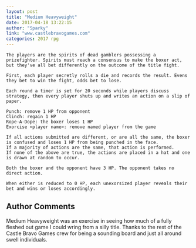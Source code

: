 ```yaml
---
layout: post
title: "Medium Heavyweight"
date: 2017-04-18 13:22:15
author: "Sparky"
link: "www.castlebravogames.com"
categories: 2017 rpg
---
```

```
The players are the spirits of dead gamblers possessing a prizefighter. Spirits must reach a consensus to make the boxer act, but they've all bet differently on the outcome of the title fight.

First, each player secretly rolls a die and records the result. Evens they bet to win the fight, odds bet to lose.

Each round a timer is set for 20 seconds while players discuss strategy, then every player shuts up and writes an action on a slip of paper.

Punch: remove 1 HP from opponent
Clinch: regain 1 HP
Rope-A-Dope: the boxer loses 1 HP
Exorcise <player name>: remove named player from the game

If all actions submitted are different, or are all the same, the boxer is confused and loses 1 HP from being punched in the face.
If a majority of actions are the same, that action is performed.
If none of the above are true, the actions are placed in a hat and one is drawn at random to occur.

Both the boxer and the opponent have 3 HP. The opponent takes no direct action.

When either is reduced to 0 HP, each unexorsized player reveals their bet and wins or loses accordingly.
```
## Author Comments 

Medium Heavyweight was an exercise in seeing how much of a fully fleshed out game I could wring from a silly title. Thanks to the rest of the Castle Bravo Games crew for being a sounding board and just all around swell individuals.
